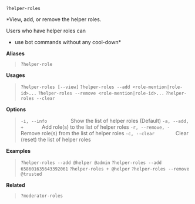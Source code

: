 `?helper-roles`

*View, add, or remove the helper roles.

Users who have helper roles can
- use bot commands without any cool-down*

**Aliases**
>  `?helper-role`

**Usages**
>  `?helper-roles [--view]`
>  `?helper-roles --add <role-mention|role-id>...`
>  `?helper-roles --remove <role-mention|role-id>...`
>  `?helper-roles --clear`

**Options**
>  `-i, --info         `Show the list of helper roles (Default) 
>  `-a, --add, +       `Add role(s) to the list of helper roles
>  `-r, --remove, -    `Remove role(s) from the list of helper roles
>  `-c, --clear        `Clear (reset) the list of helper roles

**Examples**
>  `?helper-roles --add @helper @admin`
>  `?helper-roles --add 658601635643392061`
>  `?helper-roles + @helper`
>  `?helper-roles --remove @trusted`

**Related**
>  `?moderator-roles`